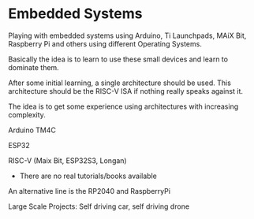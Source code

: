 # Embedded Systems
Playing with embedded systems using Arduino, Ti Launchpads, 
MAiX Bit, Raspberry Pi and others using different Operating Systems.

Basically the idea is to learn to use these small devices and learn to dominate them.

After some initial learning, a single architecture should be used. This architecture should
be the RISC-V ISA if nothing really speaks against it.

The idea is to get some experience using architectures with increasing complexity.

Arduino TM4C

ESP32

RISC-V (Maix Bit, ESP32S3, Longan)
- There are no real tutorials/books available

An alternative line is the RP2040 and RaspberryPi

Large Scale Projects: Self driving car, self driving drone
